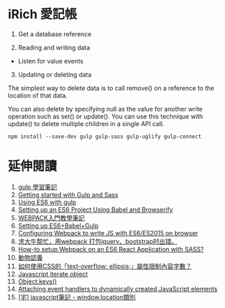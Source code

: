 # iRich 愛記帳 

1. Get a database reference

2. Reading and writing data

- Listen for value events

3. Updating or deleting data

The simplest way to delete data is to call remove() on a reference to the location of that data.

You can also delete by specifying null as the value for another write operation such as set() or update(). You can use this technique with update() to delete multiple children in a single API call.

```
npm install --save-dev gulp gulp-sass gulp-uglify gulp-connect
```

# 延伸閱讀
1. [gulp 學習筆記](https://www.gitbook.com/book/kejyuntw/gulp-learning-notes/details)
2. [Getting started with Gulp and Sass](http://ryanchristiani.com/getting-started-with-gulp-and-sass/)
3. [Using ES6 with gulp](https://markgoodyear.com/2015/06/using-es6-with-gulp/)
4. [Setting up an ES6 Project Using Babel and Browserify](https://www.sitepoint.com/setting-up-es6-project-using-babel-browserify/)
5. [WEBPACK入門教學筆記](http://blog.kkbruce.net/2015/10/webpack.html#.WAIU7JN96zY)
6. [Setting up ES6+Babel+Gulp](http://ramkulkarni.com/blog/setting-up-es6-babel-gulp/)
7. [Configuring Webpack to write JS with ES6/ES2015 on browser](https://medium.com/daily-js-tips/configuring-webpack-to-write-js-with-es6-es2015-on-browser-cd089a79ecea#.uo1psi41n)
8. [求大牛帮忙，用webpack 打包jquery、bootstrap时出错。](http://react-china.org/t/webpack-jquery-bootstrap/1669)
9. [How-to setup Webpack on an ES6 React Application with SASS?](https://www.jonathan-petitcolas.com/2015/05/15/howto-setup-webpack-on-es6-react-application-with-sass.html)
10. [動物認養](http://data.coa.gov.tw/Service/OpenData/AnimalOpenData.aspx)
11. [如何使用CSS的「text-overflow: ellipsis;」屬性限制內容字數？](http://www.astralweb.com.tw/css-ellipsis/)
12. [Javascript iterate object](http://stackoverflow.com/questions/14379274/javascript-iterate-object)
13. [Object.keys()](https://developer.mozilla.org/zh-TW/docs/Web/JavaScript/Reference/Global_Objects/Object/keys)
14. [Attaching event handlers to dynamically created JavaScript elements](https://toddmotto.com/attaching-event-handlers-to-dynamically-created-javascript-elements/)
15. [[宅] javascript筆記 - window.location類別](http://cat-son.blogspot.tw/2012/11/javascript-windowlocation.html)